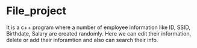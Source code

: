 # File_project
It is a c++ program where a number of employee information like ID, SSID, Birthdate, Salary are created randomly. Here we can edit their information, delete or add their inforamtion and also can search their info.
